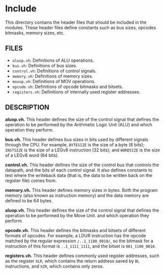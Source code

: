 Include
=======

This directory contains the header files that should be included in the modules.
These header files define constants such as bus sizes, opcodes bitmasks, memory sizes, etc.


## FILES

* `aluop.vh`:           Definitions of ALU operations.
* `bus.vh`:             Definitions of bus sizes.
* `control.vh`:         Definitions of control signals.
* `memory.vh`:          Definitions of memory sizes.
* `movop.vh`:           Definitions of MOV operations.
* `opcode.vh`:          Definitions of opcode bitmasks and bitsets.
* `registers.vh`:       Definitions of internally used register addresses.


## DESCRIPTION

**aluop.vh.**
This header defines the size of the control signal that defines
the operation to be performed by the Arithmetic Logic Unit (ALU)
and which operation they perform.

**bus.vh.**
This header defines bus sizes in bits used by different signals through the CPU.
For example, `BYTESIZE` is the size of a byte (8 bits);
`INSTSIZE` is the size of a LEGv8 instruction (32 bits);
and `WORDSIZE` is the size of a LEGv8 word (64 bits).

**control.vh.**
This header defines the size of the control bus that
controls the datapath, and the bits of each control signal.
It also defines constants to test where the writeback data
(that is, the data to be written back on the register file)
comes from.

**memory.vh.**
This header defines memory sizes in bytes.
Both the program memory (also known as instruction memory) and the data memory
are defined to be 64 bytes.

**aluop.vh.**
This header defines the size of the control signal that defines
the operation to be performed by the Move Unit.
and which operation they perform.

**opcode.vh.**
This header defines the bitmasks and bitsets of different formats of opcodes.
For example, a LDUR instruction has the opcode matched by the regular expression
`/..1_1100_0010/`, so the bitmask for a instruction of this format is `..1_1111_1111`,
and the bitset is `001_1100_0010`.

**registers.vh.**
This header defines commonly used register addresses,
such as the register `XLR`, which contains the return address saved by `BL` instructions,
and `XZR`, which contains only zeros.
